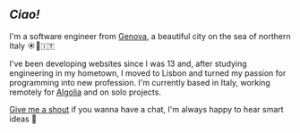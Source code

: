 ## _Ciao!_

I'm a software engineer from [Genova](https://en.wikipedia.org/wiki/Genoa), a beautiful city on the sea of northern Italy ☀️🌊󠁧󠁢󠁥󠁮󠁧🇮🇹 

I've been developing websites since I was 13 and, 󠁢󠁥󠁮󠁧󠁿after studying engineering in my hometown, I moved to Lisbon and turned my passion for programming into new profession. I'm currently based in Italy, working remotely for [Algolia](https://algolia.com) and on solo projects.

[Give me a shout](mailto:hey@gabrielecanepa.com) if you wanna have a chat, I'm always happy to hear smart ideas 👋
